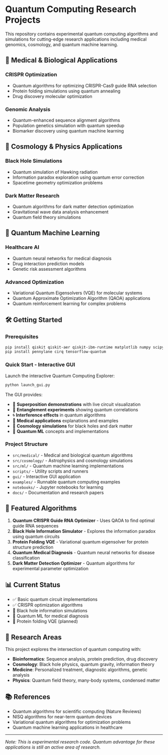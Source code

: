 # Quantum Computing Research Projects

This repository contains experimental quantum computing algorithms and simulations for cutting-edge research applications including medical genomics, cosmology, and quantum machine learning.

## 🧬 Medical & Biological Applications

### CRISPR Optimization
- Quantum algorithms for optimizing CRISPR-Cas9 guide RNA selection
- Protein folding simulations using quantum annealing
- Drug discovery molecular optimization

### Genomic Analysis
- Quantum-enhanced sequence alignment algorithms
- Population genetics simulation with quantum speedup
- Biomarker discovery using quantum machine learning

## 🌌 Cosmology & Physics Applications

### Black Hole Simulations
- Quantum simulation of Hawking radiation
- Information paradox exploration using quantum error correction
- Spacetime geometry optimization problems

### Dark Matter Research
- Quantum algorithms for dark matter detection optimization
- Gravitational wave data analysis enhancement
- Quantum field theory simulations

## 🤖 Quantum Machine Learning

### Healthcare AI
- Quantum neural networks for medical diagnosis
- Drug interaction prediction models
- Genetic risk assessment algorithms

### Advanced Optimization
- Variational Quantum Eigensolvers (VQE) for molecular systems
- Quantum Approximate Optimization Algorithm (QAOA) applications
- Quantum reinforcement learning for complex problems

## 🛠 Getting Started

### Prerequisites
```bash
pip install qiskit qiskit-aer qiskit-ibm-runtime matplotlib numpy scipy networkx
pip install pennylane cirq tensorflow-quantum
```

### Quick Start - Interactive GUI
Launch the interactive Quantum Computing Explorer:
```bash
python launch_gui.py
```

The GUI provides:
- 🌊 **Superposition demonstrations** with live circuit visualization
- 🔗 **Entanglement experiments** showing quantum correlations
- 🌀 **Interference effects** in quantum algorithms
- 🧬 **Medical applications** explanations and examples
- 🌌 **Cosmology simulations** for black holes and dark matter
- 🤖 **Quantum ML** concepts and implementations

### Project Structure
- `src/medical/` - Medical and biological quantum algorithms
- `src/cosmology/` - Astrophysics and cosmology simulations
- `src/ml/` - Quantum machine learning implementations
- `scripts/` - Utility scripts and runners
- `gui/` - Interactive GUI application
- `examples/` - Runnable quantum computing examples
- `notebooks/` - Jupyter notebooks for learning
- `docs/` - Documentation and research papers

## 🚀 Featured Algorithms

1. **Quantum CRISPR Guide RNA Optimizer** - Uses QAOA to find optimal guide RNA sequences
2. **Black Hole Information Simulator** - Explores the information paradox using quantum circuits
3. **Protein Folding VQE** - Variational quantum eigensolver for protein structure prediction
4. **Quantum Medical Diagnosis** - Quantum neural networks for disease classification
5. **Dark Matter Detection Optimizer** - Quantum algorithms for experimental parameter optimization

## 📊 Current Status

- ✅ Basic quantum circuit implementations
- ✅ CRISPR optimization algorithms
- 🚧 Black hole information simulations
- 🚧 Quantum ML for medical diagnosis
- 📝 Protein folding VQE (planned)

## 🔬 Research Areas

This project explores the intersection of quantum computing with:
- **Bioinformatics**: Sequence analysis, protein prediction, drug discovery
- **Cosmology**: Black hole physics, quantum gravity, information theory
- **Medicine**: Personalized treatment, diagnostic algorithms, genetic analysis
- **Physics**: Quantum field theory, many-body systems, condensed matter

## 📚 References

- Quantum algorithms for scientific computing (Nature Reviews)
- NISQ algorithms for near-term quantum devices
- Variational quantum algorithms for optimization problems
- Quantum machine learning applications in healthcare

---

*Note: This is experimental research code. Quantum advantage for these applications is still an active area of research.*
